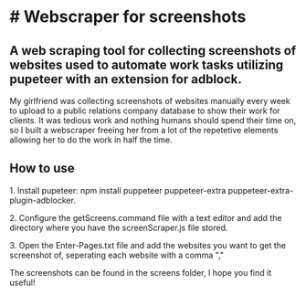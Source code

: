 <h1># Webscraper for screenshots</h1>
<h2>A web scraping tool for collecting screenshots of websites used to automate work tasks utilizing pupeteer with an extension for adblock.</h2>

<p>My girlfriend was collecting screenshots of websites manually every week to upload to a public relations company database to show their work for clients. It was tedious work and nothing humans should spend their time on, so I built a webscraper freeing her from a lot of the repetetive elements allowing her to do the work in half the time.</p>


<h2>How to use</h2>

<p>1. Install pupeteer: npm install puppeteer puppeteer-extra puppeteer-extra-plugin-adblocker. </p>

<p>2. Configure the getScreens.command file with a text editor and add the directory where you have the screenScraper.js file stored.</p>

<p>3. Open the Enter-Pages.txt file and add the websites you want to get the screenshot of, seperating each website with a comma ","</p>

<p>The screenshots can be found in the screens folder, I hope you find it useful!</p> 
